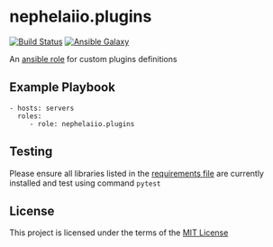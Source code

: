 # nephelaiio.plugins

[![Build Status](https://travis-ci.org/nephelaiio/ansible-plugins.svg?branch=master)](https://travis-ci.org/nephelaiio/ansible-role-plugins)
[![Ansible Galaxy](http://img.shields.io/badge/ansible--galaxy-nephelaiio.plugins-blue.svg)](https://galaxy.ansible.com/nephelaiio/plugins/)

An [ansible role](https://galaxy.ansible.com/nephelaiio/plugins) for custom plugins definitions

## Example Playbook

```
- hosts: servers
  roles:
     - role: nephelaiio.plugins
```

## Testing

Please ensure all libraries listed in the [requirements file](/requirements.txt) are currently installed and test using command `pytest`

## License

This project is licensed under the terms of the [MIT License](/LICENSE)

